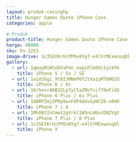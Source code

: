 ```yaml
---
layout: produk-casinghp
title: Hunger Games Quote iPhone Case
categories: apple

# Produk
product-title: Hunger Games Quote iPhone Case
harga: 90000
sku: hn-1253
image-drive: 1c3SEXKrUcPPOv8Yg7-e4lVrMExwouqQl
gallery:
  - url: 1gmxpMiWSeDVaP4n_eopLRlbOOi1yikPk
    title: iPhone 5 / 5s / SE
  - url: 1uiXSGgi_9t0IJMNmPOf2tXa1yM7bMOZd
    title: iPhone 6 / 6s
  - url: 1KrhevrAKB3ZLp7yC5aZMoTvif70eFiGG
    title: iPhone 6 Plus / 6s Plus
  - url: 1bBRPZmjOPRp8wxFdP4dGvGyWCZ8-o0HO
    title: iPhone 7 / 8
  - url: 1MhO8tInCmwt2gVrkl1W5nLH6ozDNZVgt
    title: iPhone 7 Plus / 8 Plus
  - url: 1c3SEXKrUcPPOv8Yg7-e4lVrMExwouqQl
    title: iPhone X
---
```

